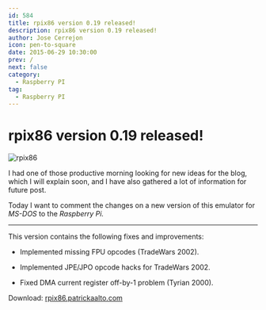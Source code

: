 ```yaml
---
id: 584
title: rpix86 version 0.19 released!
description: rpix86 version 0.19 released!
author: Jose Cerrejon
icon: pen-to-square
date: 2015-06-29 10:30:00
prev: /
next: false
category:
  - Raspberry PI
tag:
  - Raspberry PI
---
```


# rpix86 version 0.19 released!

![rpix86](/images/rpix86_logo.jpg)

I had one of those productive morning looking for new ideas for the blog, which I will explain soon, and I have also gathered a lot of information for future post.

Today I want to comment the changes on a new version of this emulator for *MS-DOS* to the *Raspberry Pi.*

- - -
This version contains the following fixes and improvements:

* Implemented missing FPU opcodes (TradeWars 2002).

* Implemented JPE/JPO opcode hacks for TradeWars 2002.

* Fixed DMA current register off-by-1 problem (Tyrian 2000).

Download: [rpix86.patrickaalto.com](http://rpix86.patrickaalto.com/rdown.html)